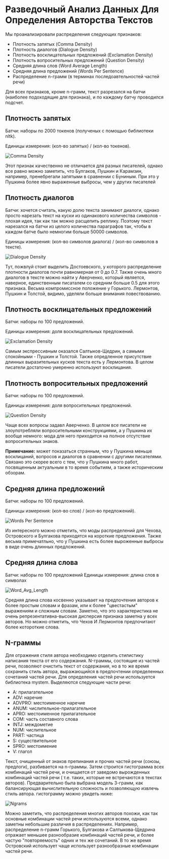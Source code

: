 # Разведочный Анализ Данных Для Определения Авторства Текстов

Мы проанализировали распределения следующих признаков:

* Плотность запятых (Comma Density)
* Плотность диалогов (Dialogue Density)
* Плотность восклицательных предложений (Exclamation Density)
* Плотность вопросительных предложений (Question Density)
* Средняя длина слов (Word Average Length)
* Средняя длина предложений (Words Per Sentence)
* Распределение n-грамм (в терминах последоавтельностей частей речи)

Для всех признаков, кроме n-грамм, текст разрезался на батчи (наиболее подоходящие для признака),
и по каждому батчу проводился подсчет.

## Плотность запятых

Батчи: наборы по 2000 токенов (полученых с помощью библиотеки nltk).

Единицы измерения: (кол-во запятых) / (кол-во токенов).

![Comma Density](graphics/comma_density.jpeg)

Этот признак качественно не отличается для разных писателей, однако все равно можно заметить, 
что Булгаков, Пушкин и Карамзин, например, пренебрегали запятыми в сравнении с Буниным.
При это у Пушкина более явно выраженные выбросы, чем у других писателей

## Плотность диалогов

Батчи: хочется считать, какую долю текста занимают диалоги, однако просто нарезать текст на куски
из одинакового количества символов - плохая идея, так как так можно расщепить реплику. Поэтому
текст нарезался на батчи из целого количества параграфов так, чтобы в каждом батче было немногим больше
50000 символов.

Единицы измерения: (кол-во символов диалога) / (кол-во символов в тексте).

![Dialogue Density](graphics/dialogue_density.jpeg)

Тут, пожвлуй стоит выделить Достоевского, у которого распределение плотности диалогов почти равномерная от 0 до 0.7.
Также очень много диалогов в тексте можно найти у Аверченко, который является, наверное, единственным писаталем со средним больше 0.5
для этого признака. Весьма компромиссное положение у Горького. Лермонтов, Пушкин и Толстой, видимо, уделяли больше внимания повествованию.

## Плотность восклицательных предложений

Батчи: наборы по 100 предложений.

Единицы измерения: доля восклицательных предложений.

![Exclamation Density](graphics/exclamation_density.jpeg)

Самым экспрессивным оказался Салтыков-Щедрин, а самыми спокойными - Пушкин и Толстой. Также опредленное присутствие длинных выразительных кусков текста есть у Лермонтова. В целом писатели достаточно умеренно используют восклицания.

## Плотность вопросительных предложений

Батчи: наборы по 100 предложений.

Единицы измерения: доля вопросительных предложений.

![Question Density](graphics/question_density.jpeg)

Чаще всех вопросы задавл Аверченко. В целом все писатели не злоупотребляли вопросительными конструкциями, а у Пушкина их вообще немного: мода для него приходится на полное отсутствие вопросительных знаков.

**Примечание:** может показаться странным, что у Пушкина меньше восклицаний, вопросов и диалогов в сравнении с другими писателями. Связано это скорее всего с тем, что у Пушкина много работ, посвященным актуальным в то время событиям, а также историческим обзорам.

## Средняя длина предложений

Батчи: наборы по 100 предложений.

Единицы измерения: (кол-во слов) / (кол-во предложений).

![Words Per Sentence](graphics/words_per_sentence.jpeg)

Из интересного можно отметить, что моды распределений для Чехова, Островского и Булгакова приходятся на короткие предложения. Также весьма примечатльно, что у Пушкина есть более выроженные выбросы в виде очень длинных предложений.

## Средняя длина слова

Батчи: наборы по 100 предложений
Единицы измерения: длина слов в символах

![Word_Avg_Length](graphics/word_avg_length.jpeg)

Средняя длина слова косвенно указывает на предпочтения авторов к более простым словам и фразам,
или к более "цвестастым" выражениям и сложным словам. 
Заметно, что это характеристика не очень репрезентативна-высокая дисперсия признака заметна у всех авторов. 
Но можно отметить, что Чехов И Лермонтов предпочитают более котороткие слова. 

## N-граммы
Для отражения стиля автора необходимо отделить стилистику написания текста от его содержания.
N-граммы, состоящие из частей речи, позволяют очистить текст от содержания, но в то же время сохранить стиль автора,
выражающийся в предпочтении определенных сочетаний частей речи.
Для определения частей речи используется библиотека mystem. Выделяются следующие части речи:
* A: прилагательное
* ADV: наречие
* ADVPRO: местоименное наречие
* ANUM: числительное-прилагательное
* APRO: местоименное прилагательное
* COM: часть составного слова
* INTJ: междометие
* NUM: числительное
* PART: частица
* S: существительное
* SPRO: местоимение
* V: глагол

Текст, очищенный от знаков препинания и прочих частей речи (союзы, предлоги), разбивается на n-граммы.
Затем строится гистограмма всех комбинаций частей речи, и очищается от заведомо вырожденных комбинаций частей речи 
( т.е. таких, которые не встречаются в текстах авторов). Предварительно была выбрана модель 3-грамм,
как балансирующая вычислительную сложность и позволяющую извлечь стиль автора.
гистограмму можно увидеть ниже:

![Ngrams](graphics/ngrams.jpeg "ngrams")

Можно заметить, что распределения многих авторов похожи, как так основные комбинации частей речи используются всеми,
однако заметны небольшие различия в распределениях. Например, распределение n-грамм Горького, Булгакова и Салтыкова-Щедрина отражает меньшее разнообразие комбинаций частей речи,
и более частую "повторяемость" одних и тех же сочетаний. В то же время Островский использует чаще использует разнообразные комбинации частей речи.
